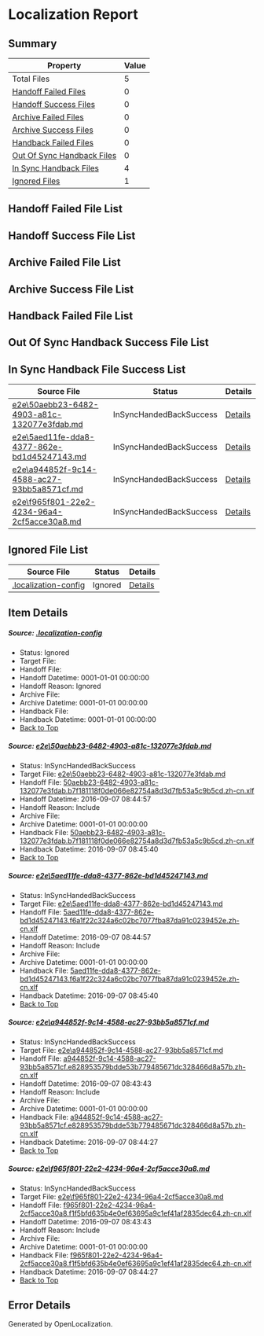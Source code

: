 # <a name='report-top'></a> Localization Report

## Summary
 Property | Value 
 -------- | ----- 
 Total Files | 5
[ Handoff Failed Files ](#handoff-failed-list)| 0
[ Handoff Success Files ](#handoff-success-list)| 0
[ Archive Failed Files ](#archive-failed-list)| 0
[ Archive Success Files ](#archive-success-list)| 0
[ Handback Failed Files ](#handback-failed-list)| 0
[ Out Of Sync Handback Files ](#outofsync-handback-success-list)| 0
[ In Sync Handback Files ](#insync-handback-success-list)| 4
[ Ignored Files ](#ignored-list)| 1

## <a name='handoff-failed-list'></a> Handoff Failed File List

## <a name='handoff-success-list'></a> Handoff Success File List

## <a name='archive-failed-list'></a> Archive Failed File List

## <a name='archive-success-list'></a> Archive Success File List

## <a name='handback-failed-list'></a> Handback Failed File List

## <a name='outofsync-handback-success-list'></a> Out Of Sync Handback Success File List

## <a name='insync-handback-success-list'></a> In Sync Handback File Success List
 Source File | Status | Details 
 ----------- | ------ | ------- 
 [e2e\50aebb23-6482-4903-a81c-132077e3fdab.md](https://github.com/OpenLocalizationTestOrg/ol-test0/blob/4d28ea16bba850baf48a76900d4ce8f61e445d9e/e2e/50aebb23-6482-4903-a81c-132077e3fdab.md) | InSyncHandedBackSuccess | [Details](#0a9919b61960b0941e9f5cac2ca228e2f61207c91)
 [e2e\5aed11fe-dda8-4377-862e-bd1d45247143.md](https://github.com/OpenLocalizationTestOrg/ol-test0/blob/4d28ea16bba850baf48a76900d4ce8f61e445d9e/e2e/5aed11fe-dda8-4377-862e-bd1d45247143.md) | InSyncHandedBackSuccess | [Details](#8656e60ceea1c3e86aae9ca1bb459fe4d9476a782)
 [e2e\a944852f-9c14-4588-ac27-93bb5a8571cf.md](https://github.com/OpenLocalizationTestOrg/ol-test0/blob/f48ba0c86f2dcb4f692fc58b39f3d8fda07a4c2f/e2e/a944852f-9c14-4588-ac27-93bb5a8571cf.md) | InSyncHandedBackSuccess | [Details](#ae38fb8ec72de6e8486b20edb4056342bf852ab33)
 [e2e\f965f801-22e2-4234-96a4-2cf5acce30a8.md](https://github.com/OpenLocalizationTestOrg/ol-test0/blob/f48ba0c86f2dcb4f692fc58b39f3d8fda07a4c2f/e2e/f965f801-22e2-4234-96a4-2cf5acce30a8.md) | InSyncHandedBackSuccess | [Details](#1cb2ce0392ffe7b87cae6019b06d960a49090f724)

## <a name='ignored-list'></a> Ignored File List
 Source File | Status | Details 
 ----------- | ------ | ------- 
 [.localization-config](https://github.com/OpenLocalizationTestOrg/ol-test0/blob/4d28ea16bba850baf48a76900d4ce8f61e445d9e/.localization-config) | Ignored | [Details](#3d4f252ac210baf56311d7e97dcc2db10974dbd20)

## Item Details
##### <a name='3d4f252ac210baf56311d7e97dcc2db10974dbd20'></a> Source: [.localization-config](https://github.com/OpenLocalizationTestOrg/ol-test0/blob/4d28ea16bba850baf48a76900d4ce8f61e445d9e/.localization-config)
* Status: Ignored
* Target File: 
* Handoff File: 
* Handoff Datetime: 0001-01-01 00:00:00
* Handoff Reason: Ignored
* Archive File: 
* Archive Datetime: 0001-01-01 00:00:00
* Handback File: 
* Handback Datetime: 0001-01-01 00:00:00
* [Back to Top](#report-top)

##### <a name='0a9919b61960b0941e9f5cac2ca228e2f61207c91'></a> Source: [e2e\50aebb23-6482-4903-a81c-132077e3fdab.md](https://github.com/OpenLocalizationTestOrg/ol-test0/blob/4d28ea16bba850baf48a76900d4ce8f61e445d9e/e2e/50aebb23-6482-4903-a81c-132077e3fdab.md)
* Status: InSyncHandedBackSuccess
* Target File: [e2e\50aebb23-6482-4903-a81c-132077e3fdab.md](https://github.com/OpenLocalizationTestOrg/ol-test0-zhcn/blob/138f94eb31a480b72e2c9e49fa74fdeb3a5d2e19/e2e/50aebb23-6482-4903-a81c-132077e3fdab.md)
* Handoff File: [50aebb23-6482-4903-a81c-132077e3fdab.b7f181118f0de066e82754a8d3d7fb53a5c9b5cd.zh-cn.xlf](https://github.com/OpenLocalizationTestOrg/ol-test0-handoff/blob/8b09bfe3cabc4751bf233d6daebb2a5039c30214/ol-handoff/OpenLocalizationTestOrg/ol-test0-zhcn/ci/ht/50aebb23-6482-4903-a81c-132077e3fdab.b7f181118f0de066e82754a8d3d7fb53a5c9b5cd.zh-cn.xlf)
* Handoff Datetime: 2016-09-07 08:44:57
* Handoff Reason: Include
* Archive File: 
* Archive Datetime: 0001-01-01 00:00:00
* Handback File: [50aebb23-6482-4903-a81c-132077e3fdab.b7f181118f0de066e82754a8d3d7fb53a5c9b5cd.zh-cn.xlf](https://github.com/OpenLocalizationTestOrg/ol-test0-handback/blob/b2b1cdab7d23126b5b548005cb656f54bd7f3bd8/ol-handback/OpenLocalizationTestOrg/ol-test0-zhcn/ci/ht/50aebb23-6482-4903-a81c-132077e3fdab.b7f181118f0de066e82754a8d3d7fb53a5c9b5cd.zh-cn.xlf)
* Handback Datetime: 2016-09-07 08:45:40
* [Back to Top](#report-top)

##### <a name='8656e60ceea1c3e86aae9ca1bb459fe4d9476a782'></a> Source: [e2e\5aed11fe-dda8-4377-862e-bd1d45247143.md](https://github.com/OpenLocalizationTestOrg/ol-test0/blob/4d28ea16bba850baf48a76900d4ce8f61e445d9e/e2e/5aed11fe-dda8-4377-862e-bd1d45247143.md)
* Status: InSyncHandedBackSuccess
* Target File: [e2e\5aed11fe-dda8-4377-862e-bd1d45247143.md](https://github.com/OpenLocalizationTestOrg/ol-test0-zhcn/blob/138f94eb31a480b72e2c9e49fa74fdeb3a5d2e19/e2e/5aed11fe-dda8-4377-862e-bd1d45247143.md)
* Handoff File: [5aed11fe-dda8-4377-862e-bd1d45247143.f6a1f22c324a6c02bc7077fba87da91c0239452e.zh-cn.xlf](https://github.com/OpenLocalizationTestOrg/ol-test0-handoff/blob/8b09bfe3cabc4751bf233d6daebb2a5039c30214/ol-handoff/OpenLocalizationTestOrg/ol-test0-zhcn/ci/ht/5aed11fe-dda8-4377-862e-bd1d45247143.f6a1f22c324a6c02bc7077fba87da91c0239452e.zh-cn.xlf)
* Handoff Datetime: 2016-09-07 08:44:57
* Handoff Reason: Include
* Archive File: 
* Archive Datetime: 0001-01-01 00:00:00
* Handback File: [5aed11fe-dda8-4377-862e-bd1d45247143.f6a1f22c324a6c02bc7077fba87da91c0239452e.zh-cn.xlf](https://github.com/OpenLocalizationTestOrg/ol-test0-handback/blob/b2b1cdab7d23126b5b548005cb656f54bd7f3bd8/ol-handback/OpenLocalizationTestOrg/ol-test0-zhcn/ci/ht/5aed11fe-dda8-4377-862e-bd1d45247143.f6a1f22c324a6c02bc7077fba87da91c0239452e.zh-cn.xlf)
* Handback Datetime: 2016-09-07 08:45:40
* [Back to Top](#report-top)

##### <a name='ae38fb8ec72de6e8486b20edb4056342bf852ab33'></a> Source: [e2e\a944852f-9c14-4588-ac27-93bb5a8571cf.md](https://github.com/OpenLocalizationTestOrg/ol-test0/blob/f48ba0c86f2dcb4f692fc58b39f3d8fda07a4c2f/e2e/a944852f-9c14-4588-ac27-93bb5a8571cf.md)
* Status: InSyncHandedBackSuccess
* Target File: [e2e\a944852f-9c14-4588-ac27-93bb5a8571cf.md](https://github.com/OpenLocalizationTestOrg/ol-test0-zhcn/blob/05b8206376c4a05646aec27a7136597e0fb0487a/e2e/a944852f-9c14-4588-ac27-93bb5a8571cf.md)
* Handoff File: [a944852f-9c14-4588-ac27-93bb5a8571cf.e828953579bdde53b779485671dc328466d8a57b.zh-cn.xlf](https://github.com/OpenLocalizationTestOrg/ol-test0-handoff/blob/4e77e278fd9df3bed5580e259ae05ebbccfb010a/ol-handoff/OpenLocalizationTestOrg/ol-test0-zhcn/ci/high/a944852f-9c14-4588-ac27-93bb5a8571cf.e828953579bdde53b779485671dc328466d8a57b.zh-cn.xlf)
* Handoff Datetime: 2016-09-07 08:43:43
* Handoff Reason: Include
* Archive File: 
* Archive Datetime: 0001-01-01 00:00:00
* Handback File: [a944852f-9c14-4588-ac27-93bb5a8571cf.e828953579bdde53b779485671dc328466d8a57b.zh-cn.xlf](https://github.com/OpenLocalizationTestOrg/ol-test0-handback/blob/1fa3b96e369e10f9f999e14dcc6510be28c3394f/ol-handback/OpenLocalizationTestOrg/ol-test0-zhcn/ci/high/a944852f-9c14-4588-ac27-93bb5a8571cf.e828953579bdde53b779485671dc328466d8a57b.zh-cn.xlf)
* Handback Datetime: 2016-09-07 08:44:27
* [Back to Top](#report-top)

##### <a name='1cb2ce0392ffe7b87cae6019b06d960a49090f724'></a> Source: [e2e\f965f801-22e2-4234-96a4-2cf5acce30a8.md](https://github.com/OpenLocalizationTestOrg/ol-test0/blob/f48ba0c86f2dcb4f692fc58b39f3d8fda07a4c2f/e2e/f965f801-22e2-4234-96a4-2cf5acce30a8.md)
* Status: InSyncHandedBackSuccess
* Target File: [e2e\f965f801-22e2-4234-96a4-2cf5acce30a8.md](https://github.com/OpenLocalizationTestOrg/ol-test0-zhcn/blob/05b8206376c4a05646aec27a7136597e0fb0487a/e2e/f965f801-22e2-4234-96a4-2cf5acce30a8.md)
* Handoff File: [f965f801-22e2-4234-96a4-2cf5acce30a8.f1f5bfd635b4e0ef63695a9c1ef41af2835dec64.zh-cn.xlf](https://github.com/OpenLocalizationTestOrg/ol-test0-handoff/blob/4e77e278fd9df3bed5580e259ae05ebbccfb010a/ol-handoff/OpenLocalizationTestOrg/ol-test0-zhcn/ci/high/f965f801-22e2-4234-96a4-2cf5acce30a8.f1f5bfd635b4e0ef63695a9c1ef41af2835dec64.zh-cn.xlf)
* Handoff Datetime: 2016-09-07 08:43:43
* Handoff Reason: Include
* Archive File: 
* Archive Datetime: 0001-01-01 00:00:00
* Handback File: [f965f801-22e2-4234-96a4-2cf5acce30a8.f1f5bfd635b4e0ef63695a9c1ef41af2835dec64.zh-cn.xlf](https://github.com/OpenLocalizationTestOrg/ol-test0-handback/blob/1fa3b96e369e10f9f999e14dcc6510be28c3394f/ol-handback/OpenLocalizationTestOrg/ol-test0-zhcn/ci/high/f965f801-22e2-4234-96a4-2cf5acce30a8.f1f5bfd635b4e0ef63695a9c1ef41af2835dec64.zh-cn.xlf)
* Handback Datetime: 2016-09-07 08:44:27
* [Back to Top](#report-top)


## Error Details

Generated by OpenLocalization.
